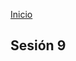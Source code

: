 <!-- No borrar o modificar -->
[Inicio](./index.md)

## Sesión 9 

<!-- Su documentación aquí -->



